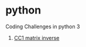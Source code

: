 # python
Coding Challenges in python 3

1. [CC1 matrix inverse](https://github.com/codewithkaranjeswani/python/blob/gh-pages/CC1_inverse.py)
